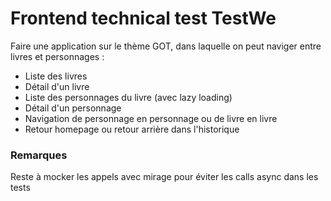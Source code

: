 # Frontend technical test TestWe

Faire une application sur le thème GOT, dans laquelle on peut naviger entre livres et personnages :

- Liste des livres
- Détail d'un livre
- Liste des personnages du livre (avec lazy loading)
- Détail d'un personnage
- Navigation de personnage en personnage ou de livre en livre
- Retour homepage ou retour arrière dans l'historique

### Remarques

Reste à mocker les appels avec mirage pour éviter les calls async dans les tests
